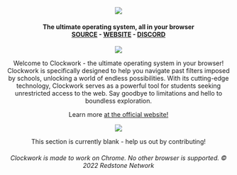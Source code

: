 <p align="center">
  <img src="https://black_hole-3kf-1-v0606342.deta.app/api/photo/vy2a2wqymg2s.png" align="center">
</p>

<h4 align="center">
  The ultimate operating system, all in your browser<br>
  <a href="https://gitlab.com/lukasexists/redstone-nw.netlify.app/-/tree/main/clockwork-app">SOURCE</a> - <a href="https://clockwork-os.vercel.app/">WEBSITE</a> - <a href="https://discord.gg/Sb8NzVbqX8">DISCORD</a><br>
</h4>

<!-- ABOUT SECTION -->
<p align="center">
  <img src="https://black_hole-3kf-1-v0606342.deta.app/api/photo/1voy2a2j6jd1.png" align="center">
</p>

<p align="center">
  Welcome to Clockwork - the ultimate operating system in your browser! Clockwork is specifically designed to help you navigate past filters imposed by schools, unlocking a world of endless possibilities. With its cutting-edge technology, Clockwork serves as a powerful tool for students seeking unrestricted access to the web. Say goodbye to limitations and hello to boundless exploration. 
</p>

<p align="center">
  Learn more <a href="https://clockwork-os.vercel.app/">at the official website!</a>
</p>

<!-- HOSTING SECTION -->
<p align="center">
  <img src="https://black_hole-3kf-1-v0606342.deta.app/api/photo/h3tb0628cpg4.png" align="center">
</p>

<p align="center">
  This section is currently blank - help us out by contributing!
</p>

<!-- FOOTER -->
<h6 align="center">
  Clockwork is made to work on Chrome. No other browser is supported.
  <i>© 2022 Redstone Network</i>
</h6>